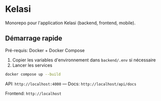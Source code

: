 # Kelasi

Monorepo pour l'application Kelasi (backend, frontend, mobile).

## Démarrage rapide

Pré-requis: Docker + Docker Compose

1. Copier les variables d'environnement dans `backend/.env` si nécessaire
2. Lancer les services

```bash
docker compose up --build
```

API: `http://localhost:4000` — Docs: `http://localhost/api/docs`

Frontend: `http://localhost`
